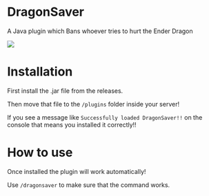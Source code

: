 # DragonSaver
 A Java plugin which Bans whoever tries to hurt the Ender Dragon
 
 <img src="https://static.wikia.nocookie.net/minecraft_gamepedia/images/0/0a/Ender_Dragon.gif/revision/latest?cb=20210107043116">
 
# Installation

First install the .jar file from the releases.

Then move that file to the `/plugins` folder inside your server!

If you see a message like `Successfully loaded DragonSaver!!` on the console that means you installed it correctly!!

# How to use

Once installed the plugin will work automatically!

Use `/dragonsaver` to make sure that the command works.
